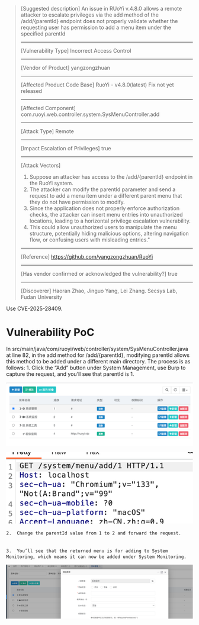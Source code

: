 > [Suggested description]
> An issue in RUoYi v.4.8.0 allows a remote attacker to escalate
> privileges via the add method of the /add/{parentId} endpoint does not
> properly validate whether the requesting user has permission to add a
> menu item under the specified parentId
>
> ------------------------------------------
>
> [Vulnerability Type]
> Incorrect Access Control
>
> ------------------------------------------
>
> [Vendor of Product]
> yangzongzhuan
>
> ------------------------------------------
>
> [Affected Product Code Base]
> RuoYi - v4.8.0(latest)  Fix not yet released
>
> ------------------------------------------
>
> [Affected Component]
> com.ruoyi.web.controller.system.SysMenuController.add
>
> ------------------------------------------
>
> [Attack Type]
> Remote
>
> ------------------------------------------
>
> [Impact Escalation of Privileges]
> true
>
> ------------------------------------------
>
> [Attack Vectors]
> 1. Suppose an attacker has access to the /add/{parentId} endpoint in the RuoYi system.
>  2. The attacker can modify the parentId parameter and send a request to add a menu item under a different parent menu that they do not have permission to modify.
>  3. Since the application does not properly enforce authorization checks, the attacker can insert menu entries into unauthorized locations, leading to a horizontal privilege escalation vulnerability.
>  4. This could allow unauthorized users to manipulate the menu structure, potentially hiding malicious options, altering navigation flow, or confusing users with misleading entries."
>
> ------------------------------------------
>
> [Reference]
> https://github.com/yangzongzhuan/RuoYi
>
> ------------------------------------------
>
> [Has vendor confirmed or acknowledged the vulnerability?]
> true
>
> ------------------------------------------
>
> [Discoverer]
> Haoran Zhao, Jinguo Yang, Lei Zhang. Secsys Lab, Fudan University

Use CVE-2025-28409.


# Vulnerability PoC
In src/main/java/com/ruoyi/web/controller/system/SysMenuController.java at line 82, in the add method for /add/{parentId}, modifying parentId allows this method to be added under a different main directory. The process is as follows:
	1.	Click the “Add” button under System Management, use Burp to capture the request, and you’ll see that parentId is 1.

![alt text](image/image-61.png)

![alt text](image/image-62.png)

	2.	Change the parentId value from 1 to 2 and forward the request.


	3.	You’ll see that the returned menu is for adding to System Monitoring, which means it can now be added under System Monitoring.

![alt text](image/image-63.png)